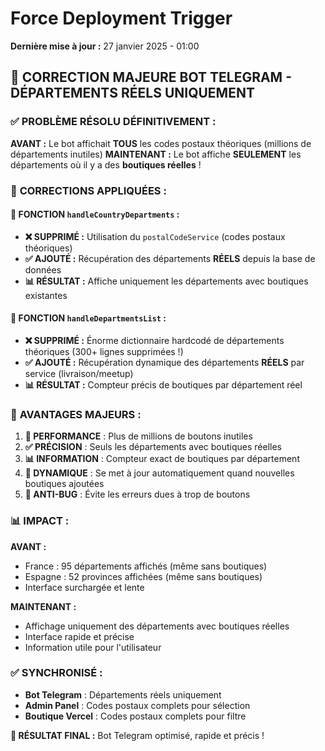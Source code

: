# Force Deployment Trigger

**Dernière mise à jour :** 27 janvier 2025 - 01:00

## 🎯 **CORRECTION MAJEURE BOT TELEGRAM - DÉPARTEMENTS RÉELS UNIQUEMENT**

### ✅ **PROBLÈME RÉSOLU DÉFINITIVEMENT :**

**AVANT :** Le bot affichait **TOUS** les codes postaux théoriques (millions de départements inutiles) 
**MAINTENANT :** Le bot affiche **SEULEMENT** les départements où il y a des **boutiques réelles** !

### 🔧 **CORRECTIONS APPLIQUÉES :**

#### 📍 **FONCTION `handleCountryDepartments` :**
- **❌ SUPPRIMÉ :** Utilisation du `postalCodeService` (codes postaux théoriques)
- **✅ AJOUTÉ :** Récupération des départements **RÉELS** depuis la base de données
- **📊 RÉSULTAT :** Affiche uniquement les départements avec boutiques existantes

#### 📍 **FONCTION `handleDepartmentsList` :**
- **❌ SUPPRIMÉ :** Énorme dictionnaire hardcodé de départements théoriques (300+ lignes supprimées !)
- **✅ AJOUTÉ :** Récupération dynamique des départements **RÉELS** par service (livraison/meetup)
- **📊 RÉSULTAT :** Compteur précis de boutiques par département réel

### 🚀 **AVANTAGES MAJEURS :**

1. **🎯 PERFORMANCE** : Plus de millions de boutons inutiles
2. **✅ PRÉCISION** : Seuls les départements avec boutiques réelles
3. **📊 INFORMATION** : Compteur exact de boutiques par département
4. **🔄 DYNAMIQUE** : Se met à jour automatiquement quand nouvelles boutiques ajoutées
5. **🚫 ANTI-BUG** : Évite les erreurs dues à trop de boutons

### 📊 **IMPACT :**

**AVANT :** 
- France : 95 départements affichés (même sans boutiques)
- Espagne : 52 provinces affichées (même sans boutiques)
- Interface surchargée et lente

**MAINTENANT :**
- Affichage uniquement des départements avec boutiques réelles
- Interface rapide et précise
- Information utile pour l'utilisateur

### ✅ **SYNCHRONISÉ :**
- **Bot Telegram** : Départements réels uniquement
- **Admin Panel** : Codes postaux complets pour sélection
- **Boutique Vercel** : Codes postaux complets pour filtre

**🎯 RÉSULTAT FINAL :** Bot Telegram optimisé, rapide et précis !